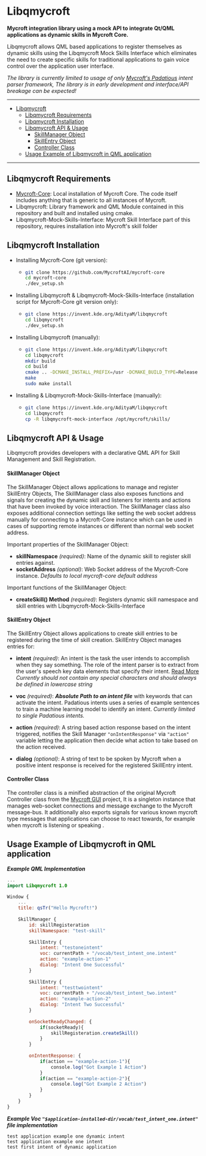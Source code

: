 # Libqmycroft

**Mycroft integration library using a mock API to integrate Qt/QML applications as dynamic skills in Mycroft Core.**

Libqmycroft allows QML based applications to register themselves as dynamic skills using the Libqmycroft Mock Skills Interface which eliminates the need to create specific skills for traditional applications to gain voice control over the application user interface. 

*The library is currently limited to usage of only [Mycroft's Padatious](https://mycroft-ai.gitbook.io/docs/mycroft-technologies/padatious) intent parser framework, The library is in early development and interface/API breakage can be expected!*




--------------------------------

- [Libqmycroft](#libqmycroft)
  * [Libqmycroft Requirements](#libqmycroft-requirements)
  * [Libqmycroft Installation](#libqmycroft-installation)
  * [Libqmycroft API & Usage](#libqmycroft-api---usage)
      - [SkillManager Object](#skillmanager-object)
      - [SkillEntry Object](#skillentry-object)
      - [Controller Class](#controller-class)
  * [Usage Example of Libqmycroft in QML application](#usage-example-of-libqmycroft-in-qml-application)

--------------------------------------------------------------------------------------------------------------------------------------------------------------------------------------------



## Libqmycroft Requirements

- [Mycroft-Core](https://github.com/MycroftAI/mycroft-core/): Local installation of Mycroft Core. The code itself  includes anything that is generic to all instances of Mycroft. 
- Libqmycroft: Library framework and QML Module contained in this repository and built and installed using cmake.
- Libqmycroft-Mock-Skills-Interface: Mycroft Skill Interface part of this repository, requires installation into Mycroft's skill folder 



## Libqmycroft Installation

- Installing Mycroft-Core (git version):

  - ```bash
    git clone https://github.com/MycroftAI/mycroft-core
    cd mycroft-core
    ./dev_setup.sh
    ```

- Installing Libqmycroft & Libqmycroft-Mock-Skills-Interface (installation script for Mycroft-Core git version only):

  - ```bash
    git clone https://invent.kde.org/AdityaM/libqmycroft
    cd libqmycroft
    ./dev_setup.sh
    ```

- Installing Libqmycroft (manually):

  - ```bash
    git clone https://invent.kde.org/AdityaM/libqmycroft
    cd libqmycroft
    mkdir build
    cd build
    cmake .. -DCMAKE_INSTALL_PREFIX=/usr -DCMAKE_BUILD_TYPE=Release -DKDE_INSTALL_LIBDIR=lib -DKDE_INSTALL_USE_QT_SYS_PATHS=ON
    make
    sudo make install
    ```

- Installing & Libqmycroft-Mock-Skills-Interface (manually):

  - ```bash
    git clone https://invent.kde.org/AdityaM/libqmycroft
    cd libqmycroft
    cp -R libqmycroft-mock-interface /opt/mycroft/skills/ 
    ```



## Libqmycroft API & Usage

Libqmycroft provides developers with a declarative QML API for Skill Management and Skill Registration.

#### SkillManager Object

The SkillManager Object allows applications to manage and register SkillEntry Objects, The SkillManager class also exposes functions and signals for creating the dynamic skill and listeners for intents and actions that have been invoked by voice interaction. The SkillManager class also exposes additional connection settings like setting the web socket address manually for connecting to a Mycroft-Core instance which can be used in cases of supporting remote instances or different than normal web socket address. 

Important properties of the SkillManager Object:

- **skillNamespace** *(required)*: Name of the dynamic skill to register skill entries against.
- **socketAddress** *(optional)*: Web Socket address of the Mycroft-Core instance. *Defaults to local mycroft-core default address*

Important functions of the SkillManager Object:

- **createSkill() Method** *(required)*: Registers dynamic skill namespace and skill entries with Libqmycroft-Mock-Skills-Interface

  

#### SkillEntry Object

The SkillEntry Object allows applications to create skill entries to be registered during the time of skill creation. SkillEntry Object manages entries for:

- **intent** *(required)*: An intent is the task the user intends to accomplish when they say  something. The role of the intent parser is to extract from the user's  speech key data elements that specify their intent. [Read More](https://mycroft-ai.gitbook.io/docs/skill-development/user-interaction/intents) *Currently should not contain any special characters and should always be defined in lowercase string*

- **voc** *(required)*: ***Absolute Path to an intent file*** with keywords that can activate the intent. Padatious intents uses a series of example sentences to train a machine learning model to identify an intent. *Currently limited to single Padatious intents.*

- **action** *(required)*: A string based action response based on the intent triggered, notifies the Skill Manager `"onIntentResponse"` via `"action"` variable letting the application then decide what action to take based on the action received.

- **dialog** *(optional)*: A string of text to be spoken by Mycroft when a positive intent response is received for the registered SkillEntry intent.

  

#### Controller Class

The controller class is a minified abstraction of the original Mycroft Controller class from the [Mycroft GUI](https://github.com/MycroftAI/mycroft-gui) project, It is a singleton instance that manages web-socket connections and message exchange to the Mycroft message-bus. It additionally also exports signals for various known mycroft type messages that applications can choose to react towards, for example when mycroft is listening or speaking . 



## Usage Example of Libqmycroft in QML application

***Example QML Implementation***

```QML
...
import Libqmycroft 1.0

Window {
	...
    title: qsTr("Hello Mycroft!")
    
    SkillManager {
        id: skillRegisteration
        skillNamespace: "test-skill"
        
        SkillEntry {
            intent: "testoneintent"
            voc: currentPath + "/vocab/test_intent_one.intent"
            action: "example-action-1"
            dialog: "Intent One Successful"
        }
        
        SkillEntry {
            intent: "testtwointent"
            voc: currentPath + "/vocab/test_intent_two.intent"
            action: "example-action-2"
            dialog: "Intent Two Successful"
        }
        
        onSocketReadyChanged: {
            if(socketReady){
                skillRegisteration.createSkill()
            }
        }
        
        onIntentResponse: {
            if(action == "example-action-1"){
                console.log("Got Example 1 Action")
            }
            if(action == "example-action-2"){
                console.log("Got Example 2 Action")
            }
        }
    }
}
```

***Example Voc `"$application-installed-dir/vocab/test_intent_one.intent"` file implementation***

```
test application example one dynamic intent
test application example one intent
test first intent of dynamic application
```
